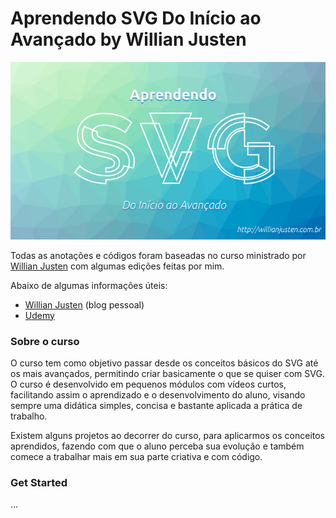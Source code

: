 # Aprendendo SVG Do Início ao Avançado by Willian Justen

![Capa: Aprendendo SVG Do Início ao Avançado](./cover-svg-aprendendo-do-inicio-ao-avancado.png)

Todas as anotações e códigos foram baseadas no curso ministrado por [Willian Justen](https://willianjusten.com.br/) com algumas edições feitas por mim. 

Abaixo de algumas informações úteis:

 - [Willian Justen](https://willianjusten.com.br/) (blog pessoal)
 - [Udemy](https://www.udemy.com/aprendendo-svg-do-inicio-ao-avancado/)

### Sobre o curso

O curso tem como objetivo passar desde os conceitos básicos do SVG até os mais avançados, permitindo criar basicamente o que se quiser com SVG. O curso é desenvolvido em pequenos módulos com vídeos curtos, facilitando assim o aprendizado e o desenvolvimento do aluno, visando sempre uma didática simples, concisa e bastante aplicada a prática de trabalho.

Existem alguns projetos ao decorrer do curso, para aplicarmos os conceitos aprendidos, fazendo com que o aluno perceba sua evolução e também comece a trabalhar mais em sua parte criativa e com código.

### Get Started

...

